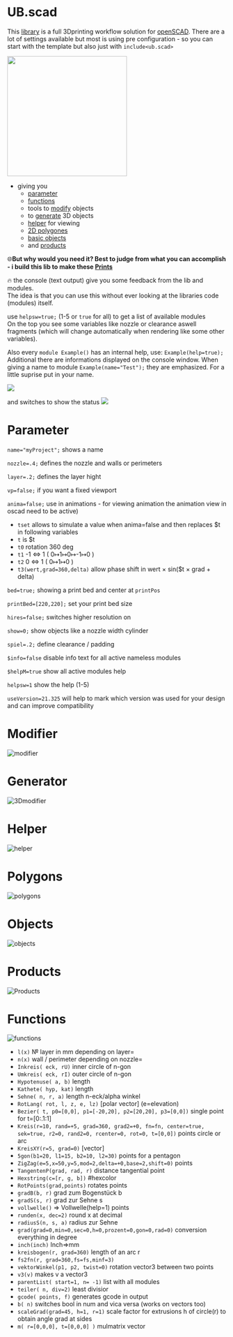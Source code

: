 # UB.scad
This [library](https://en.wikibooks.org/wiki/OpenSCAD_User_Manual/Libraries) is a full 3Dprinting workflow solution for [openSCAD](https://www.openscad.org).
There are a lot of settings available but most is using  pre configuration - so you can start with the template but also just with `include<ub.scad>`

<img src="https://github.com/UBaer21/UB.scad/blob/main/DEMO-UBscad/Examples.png" height="275">

- giving you
  * [parameter](#parameter)
  * [functions](#functions)
  *  tools to [modify](#modifier) objects
  *  to [generate](#generator) 3D objects
  *   [helper](#helper) for viewing
  *   [2D polygones](#polygones)
  *   [basic objects](#objects)
  *    and [products](#products)

🌐**But why would you need it? Best to judge from what you can accomplish - i build this lib to make these [Prints](https://www.prusaprinters.org/social/167780)**

🔥 the console (text output) give you some feedback from the lib and modules.<br> The idea is that you can use this without ever looking at the libraries code (modules) itself.

  use `helpsw=true;` (1-5 or `true` for all) to get a list of available modules <br>
  On the top you see some variables like nozzle or clearance aswell fragments (which will change automatically when rendering like some other variables).
  
  Also every `module Example()` has an internal help, use: `Example(help=true);`<br>Additional there are informations displayed on the console window. When giving a name to module `Example(name="Test");` they are emphasized. For a little suprise put in your name.
  
![](https://github.com/UBaer21/UB.scad/blob/main/DEMO-UBscad/consoleTXT.png)
  
  and switches to show the status
  ![](https://github.com/UBaer21/UB.scad/blob/main/DEMO-UBscad/consoleSchalter.png)
  
# Parameter
`name="myProject";` shows a name 

`nozzle=.4;`     defines the nozzle and walls or perimeters

`layer=.2;`      defines the layer hight

`vp=false;`      if you want a fixed viewport

`anima=false;`   use in animations - for viewing animation the animation view in oscad need to be active) 
* `tset` allows to simulate a value when anima=false and then replaces $t in following variables
* `t`    is $t 
* `t0`   rotation 360 deg
* `t1`   -1 ⇔ 1   ( 0↦1↦0↦-1↦0 )
* `t2`   0  ⇔ 1   ( 0↦1↦0 )
* `t3(wert,grad=360,delta)` allow phase shift in wert × sin($t × grad + delta)  

`bed=true;`      showing a print bed and center at `printPos`

`printBed=[220,220];`  set your print bed size

`hires=false;`   switches higher resolution on

`show=0;`        show objects like a nozzle width cylinder

`spiel=.2;`      define clearance / padding

`$info=false`    disable info text for all active nameless modules

`$helpM=true`    show all active modules help

`helpsw=1`       show the help (1-5)

`useVersion=21.325` will help to mark which version was used for your design and can improve compatibility


# Modifier

![modifier](https://github.com/UBaer21/UB.scad/blob/main/DEMO-UBscad/modifier.png)

# Generator

![3Dmodifier](https://github.com/UBaer21/UB.scad/blob/main/DEMO-UBscad/generator.png)

# Helper

![helper](https://github.com/UBaer21/UB.scad/blob/main/DEMO-UBscad/helper.png)

# Polygons

![polygons](https://github.com/UBaer21/UB.scad/blob/main/DEMO-UBscad/polygons.png)

# Objects

![objects](https://github.com/UBaer21/UB.scad/blob/main/DEMO-UBscad/objects.png)

# Products

![Products](https://github.com/UBaer21/UB.scad/blob/main/DEMO-UBscad/products.png)

# Functions

![functions](https://github.com/UBaer21/UB.scad/blob/main/DEMO-UBscad/functions.png)
* `l(x)` № layer in mm depending on layer=
* `n(x)` wall / perimeter depending on nozzle=
* `Inkreis( eck, rU)` inner circle of n-gon
* `Umkreis( eck, rI)` outer circle of n-gon
* `Hypotenuse( a, b)` length 
* `Kathete( hyp, kat)` length
* `Sehne( n, r, a)` length n-eck/alpha winkel 
* `RotLang( rot, l, z, e, lz)` [polar vector] (e=elevation)
* `Bezier( t, p0=[0,0], p1=[-20,20], p2=[20,20], p3=[0,0])` single point  for t=[0:.1:1]
* `Kreis(r=10, rand=+5, grad=360, grad2=+0, fn=fn, center=true, sek=true, r2=0, rand2=0, rcenter=0, rot=0, t=[0,0])` points circle or arc
* `KreisXY(r=5, grad=0)` [vector]
* `5gon(b1=20, l1=15, b2=10, l2=30)` points for a pentagon
* `ZigZag(e=5,x=50,y=5,mod=2,delta=+0,base=2,shift=0)` points 
* `TangentenP(grad, rad, r)` distance tangential point
* `Hexstring(c=[r, g, b])` #hexcolor 
* `RotPoints(grad,points)` rotates points 
* `gradB(b, r)` grad zum Bogenstück b 
* `gradS(s, r)` grad zur Sehne s 
* `vollwelle()` ⇒ Vollwelle(help=1) points
* `runden(x, dec=2)` round x at decimal
* `radiusS(n, s, a)` radius zur Sehne 
* `grad(grad=0,min=0,sec=0,h=0,prozent=0,gon=0,rad=0)` conversion everything in degree  
* `inch(inch)` Inch⇒mm  
* `kreisbogen(r, grad=360)` length of an arc r
* `fs2fn(r, grad=360,fs=fs,minf=3)` 
* `vektorWinkel(p1, p2, twist=0)` rotation  vector3 between two points
* `v3(v)` makes v a vector3 
* `parentList( start=1, n= -1)` list with all modules 
* `teiler( n, div=2)` least divisior 
* `gcode( points, f)` generates gcode in output
* `b( n)` switches bool in num and vica versa (works on vectors too)
* `scaleGrad(grad=45, h=1, r=1)` scale factor for extrusions h of circle(r) to obtain angle grad at sides
* `m( r=[0,0,0], t=[0,0,0] )` mulmatrix vector

